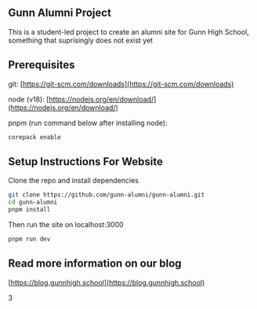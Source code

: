 ## Gunn Alumni Project
This is a student-led project to create an alumni site for Gunn High School, something that suprisingly does not exist yet

## Prerequisites
git: [https://git-scm.com/downloads](https://git-scm.com/downloads)

node (v18): [https://nodejs.org/en/download/](https://nodejs.org/en/download/)

pnpm (run command below after installing node):
```bash
corepack enable
```

## Setup Instructions For Website
Clone the repo and install dependencies

```bash
git clone https://github.com/gunn-alumni/gunn-alumni.git
cd gunn-alumni
pnpm install
```
Then run the site on localhost:3000

```bash
pnpm run dev
```

## Read more information on our blog
[https://blog.gunnhigh.school](https://blog.gunnhigh.school)

3
